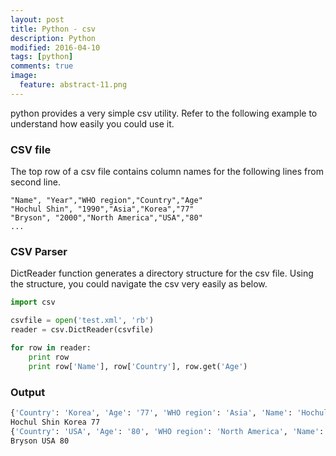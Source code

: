 ```yaml
---
layout: post
title: Python - csv
description: Python 
modified: 2016-04-10
tags: [python]
comments: true
image:
  feature: abstract-11.png
---
```

python provides a very simple csv utility. Refer to the following example to understand how easily you could use it. 

### CSV file

The top row of a csv file contains column names for the following lines from second line. 

```csv
"Name", "Year","WHO region","Country","Age"
"Hochul Shin", "1990","Asia","Korea","77"
"Bryson", "2000","North America","USA","80"
...
```

### CSV Parser

DictReader function generates a directory structure for the csv file. Using the structure, you could navigate the csv very easily as below.

```python
import csv

csvfile = open('test.xml', 'rb')
reader = csv.DictReader(csvfile)

for row in reader:
	print row
	print row['Name'], row['Country'], row.get('Age')
```

### Output

```bash
{'Country': 'Korea', 'Age': '77', 'WHO region': 'Asia', 'Name': 'Hochul Shin', ' "Year"': ' "1990"'}
Hochul Shin Korea 77
{'Country': 'USA', 'Age': '80', 'WHO region': 'North America', 'Name': 'Bryson', ' "Year"': ' "2000"'}
Bryson USA 80
```

